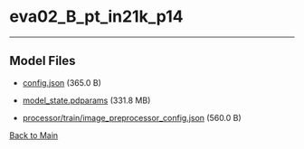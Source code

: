 
# eva02_B_pt_in21k_p14
---



## Model Files

- [config.json](https://paddlenlp.bj.bcebos.com/models/community/paddlemix/EVA/EVA02/eva02_B_pt_in21k_p14/config.json) (365.0 B)

- [model_state.pdparams](https://paddlenlp.bj.bcebos.com/models/community/paddlemix/EVA/EVA02/eva02_B_pt_in21k_p14/model_state.pdparams) (331.8 MB)

- [processor/train/image_preprocessor_config.json](https://paddlenlp.bj.bcebos.com/models/community/paddlemix/EVA/EVA02/eva02_B_pt_in21k_p14/processor/train/image_preprocessor_config.json) (560.0 B)


[Back to Main](../../../../)